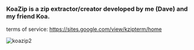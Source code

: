 ### KoaZip is a zip extractor/creator developed by me (Dave) and my friend Koa.
terms of service: 
https://sites.google.com/view/kzipterm/home






![koazip2](https://github.com/unfortunatelynotadog/koazip/assets/142083695/714647e8-f143-4ee6-90b3-60754d09c748)
